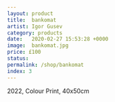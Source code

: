 ```yaml
---
layout: product
title:  bankomat
artist: Igor Gusev
category: products
date:   2020-02-27 15:53:28 +0000
image:  bankomat.jpg
price: £100
status:
permalink: /shop/bankomat
index: 3
---
```

2022, Colour Print, 40x50cm
